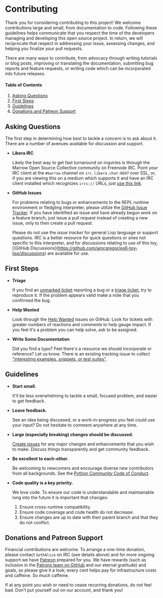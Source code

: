# Contributing

Thank you for considering contributing to this project! We welcome contributions large and small, from documentation to code. Following these guidelines helps communicate that you respect the time of the developers managing and developing this open source project. In return, we will reciprocate that respect in addressing your issue, assessing changes, and helping you finalize your pull requests.

There are many ways to contribute, from advocacy through writing tutorials or blog posts, improving or translating the documentation, submitting bug reports and feature requests, or writing code which can be incorporated into future releases.


#### Table of Contents

1. [Asking Questions](#asking-questions)
2. [First Steps](#first-steps)
3. [Guidelines](#guidelines)
4. [Donations and Patreon Support](#donations-and-patreon-support)


## Asking Questions

The first step in determining how best to tackle a concern is to ask about it. There are a number of avenues available for discussion and support.

* **Libera IRC**

  Likely the best way to get fast turnaround on inquiries is through the Marrow Open Source Collective community on Freenode IRC.  Point your IRC client at the `#marrow` channel on `irc.libera.chat:6697` over SSL, or, if you are viewing this on a medium which supports it and have an IRC client installed which recognizes `ircs://` URLs, just [use this link](ircs://irc.libera.chat:6697/%23marrow).

* **GitHub Issues**

  For problems relating to bugs or enhancements to the REPL runtime environment or fledgling interpreter, please utilize the [GitHub Issue Tracker](https://github.com/amcgregor/es6-toy-lisp/issues). If you have identified an issue and have already begun work on a feature branch, just issue a pull request instead of creating a new issue, only to then create a pull request.

  Please do not use the _issue tracker_ for general Lisp language or support questions. IRC is a better resource for quick questions or ones not specific to this interpreter, and for discussions relating to use of this toy, []GitHub Discussions](https://github.com/amcgregor/es6-toy-lisp/discussions) are available for use.


## First Steps

* **Triage**

  If you find an [unmarked ticket](https://github.com/amcgregor/es6-toy-lisp/issues?q=is%3Aopen+is%3Aissue+no%3Alabel) reporting a bug or a [triage ticket](https://github.com/amcgregor/es6-toy-lisp/labels/org%3Atriage), try to reproduce it. If the problem appears valid make a note that you confirmed the bug.

* **Help Wanted**

  Look through the [Help Wanted](https://github.com/amcgregor/es6-toy-lisp/issues?q=is%3Aopen+label%3Aorg%3Ahelp-wanted+sort%3Aupdated-asc) issues on GitHub. Look for tickets with greater numbers of reactions and comments to help gauge impact. If you feel it's a problem you can help solve, ask to be assigned.

* **Write Some Documentation**

  Did you find a typo? Feel there's a resource we should incorporate or reference? Let us know. There is an existing tracking issue to collect ["interesting examples, snippets, or test suites"](https://github.com/amcgregor/es6-toy-lisp/issues/7).


## Guidelines

* **Start small.**

  It'll be less overwhelming to tackle a small, focused problem, and easier to get feedback.

* **Leave feedback.**

  See an idea being discussed, or a work-in-progress you feel could use your input? Do not hesitate to comment anywhere at any time.

* **Large (especially breaking) changes should be discussed.**

  [Create issues](https://github.com/amcgregor/es6-toy-lisp/issues/new) for any major changes and enhancements that you wish to make. Discuss things transparently and get community feedback.

* **Be excellent to each-other.**

  Be welcoming to newcomers and encourage diverse new contributors from all backgrounds. See the [Python Community Code of Conduct](https://www.python.org/psf/codeofconduct/).

* **Code quality is a key priority.**

  We love code. To ensure our code is understandable and maintainable long into the future it is important that changes:

  1. Ensure cross-runtime compatibility.
  2. Ensure code coverage and code health do not decrease.
  3. Ensure changes are up to date with their parent branch and that they do not conflict.


## Donations and Patreon Support

Financial contributions are welcome. To arrange a one-time donation, please contact `GothAlice` on IRC (see details above) and for more ongoing support we have [Patreon](https://www.patreon.com/GothAlice) prepared for you. We have rewards (such as inclusion in the [Patrons team on GitHub](https://github.com/orgs/marrow/teams/patrons) and our eternal gratitude) and goals, so please give it a look; every cent helps pay for infrastructure costs and caffeine. So much caffeine.

If at any point you wish or need to cease recurring donations, do not feel bad. Don't put yourself out on our account, and thank you!
